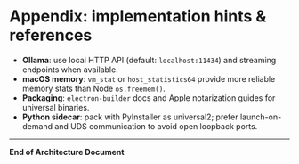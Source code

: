# Appendix: implementation hints & references

- **Ollama**: use local HTTP API (default: `localhost:11434`) and streaming endpoints when available.  
- **macOS memory**: `vm_stat` or `host_statistics64` provide more reliable memory stats than Node `os.freemem()`.  
- **Packaging**: `electron-builder` docs and Apple notarization guides for universal binaries.  
- **Python sidecar**: pack with PyInstaller as universal2; prefer launch-on-demand and UDS communication to avoid open loopback ports.

---

**End of Architecture Document**
